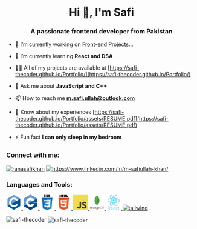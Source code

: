 <h1 align="center">Hi 💖, I'm Safi</h1>
<h3 align="center">A passionate frontend developer from Pakistan</h3>

- 🔭 I’m currently working on [Front-end Projects...](https://daraz-clone-by-safi.netlify.app/)

- 🌱 I’m currently learning **React and DSA**

- 👨‍💻 All of my projects are available at [https://safi-thecoder.github.io/Portfolio/](https://safi-thecoder.github.io/Portfolio/)

- 💬 Ask me about **JavaScript and C++**

- 📫 How to reach me **m.safi.ullah@outlook.com**

- 📄 Know about my experiences [https://safi-thecoder.github.io/Portfolio/assets/RESUME.pdf](https://safi-thecoder.github.io/Portfolio/assets/RESUME.pdf)

- ⚡ Fun fact **I can only sleep in my bedroom**

<h3 align="left">Connect with me:</h3>
<p align="left">
<a href="https://twitter.com/ranasafikhan" target="blank"><img align="center" src="https://raw.githubusercontent.com/rahuldkjain/github-profile-readme-generator/master/src/images/icons/Social/twitter.svg" alt="ranasafikhan" height="30" width="40" /></a>
<a href="https://fb.com/https://www.linkedin.com/in/m-safiullah-khan/" target="blank"><img align="center" src="https://raw.githubusercontent.com/rahuldkjain/github-profile-readme-generator/master/src/images/icons/Social/facebook.svg" alt="https://www.linkedin.com/in/m-safiullah-khan/" height="30" width="40" /></a>
</p>

<h3 align="left">Languages and Tools:</h3>
<p align="left"> <a href="https://www.cprogramming.com/" target="_blank" rel="noreferrer"> <img src="https://raw.githubusercontent.com/devicons/devicon/master/icons/c/c-original.svg" alt="c" width="40" height="40"/> </a> <a href="https://www.w3schools.com/cpp/" target="_blank" rel="noreferrer"> <img src="https://raw.githubusercontent.com/devicons/devicon/master/icons/cplusplus/cplusplus-original.svg" alt="cplusplus" width="40" height="40"/> </a> <a href="https://www.w3schools.com/css/" target="_blank" rel="noreferrer"> <img src="https://raw.githubusercontent.com/devicons/devicon/master/icons/css3/css3-original-wordmark.svg" alt="css3" width="40" height="40"/> </a> <a href="https://www.w3.org/html/" target="_blank" rel="noreferrer"> <img src="https://raw.githubusercontent.com/devicons/devicon/master/icons/html5/html5-original-wordmark.svg" alt="html5" width="40" height="40"/> </a> <a href="https://developer.mozilla.org/en-US/docs/Web/JavaScript" target="_blank" rel="noreferrer"> <img src="https://raw.githubusercontent.com/devicons/devicon/master/icons/javascript/javascript-original.svg" alt="javascript" width="40" height="40"/> </a> <a href="https://www.mongodb.com/" target="_blank" rel="noreferrer"> <img src="https://raw.githubusercontent.com/devicons/devicon/master/icons/mongodb/mongodb-original-wordmark.svg" alt="mongodb" width="40" height="40"/> </a> <a href="https://reactjs.org/" target="_blank" rel="noreferrer"> <img src="https://raw.githubusercontent.com/devicons/devicon/master/icons/react/react-original-wordmark.svg" alt="react" width="40" height="40"/> </a> <a href="https://tailwindcss.com/" target="_blank" rel="noreferrer"> <img src="https://www.vectorlogo.zone/logos/tailwindcss/tailwindcss-icon.svg" alt="tailwind" width="40" height="40"/> </a> </p>

<p><img align="left" src="https://github-readme-stats.vercel.app/api/top-langs?username=safi-thecoder&show_icons=true&locale=en&layout=compact" alt="safi-thecoder" /></p>

<p>&nbsp;<img align="center" src="https://github-readme-stats.vercel.app/api?username=safi-thecoder&show_icons=true&locale=en" alt="safi-thecoder" /></p>
